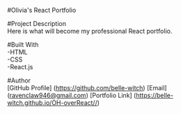 #Olivia's React Portfolio  

#Project Description  
Here is what will become my professional React portfolio.  

#Built With  
-HTML  
-CSS  
-React.js  

#Author  
[GitHub Profile] (https://github.com/belle-witch)
[Email] (ravenclaw946@gmail.com)
[Portfolio Link] (https://belle-witch.github.io/OH-overReact//)

